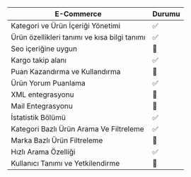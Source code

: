 | E-Commerce                | Durumu |
| -------------------------- | ------- |
| Kategori ve Ürün İçeriği Yönetimi |✅|
| Ürün özellikleri tanımı ve kısa bilgi tanımı |✅|
| Seo içeriğine uygun        |🔄|
| Kargo takip alanı          |✅|
| Puan Kazandırma ve Kullandırma |🔄|
| Ürün Yorum Puanlama        |✅|
| XML entegrasyonu           |🔄|
| Mail Entegrasyonu          |🔄|
| İstatistik Bölümü          |✅|
| Kategori Bazlı Ürün Arama Ve Filtreleme |✅|
| Marka Bazlı Ürün Filtreleme |🔄|
| Hızlı Arama Özelliği       |✅|
| Kullanıcı Tanımı ve Yetkilendirme |🔄|
